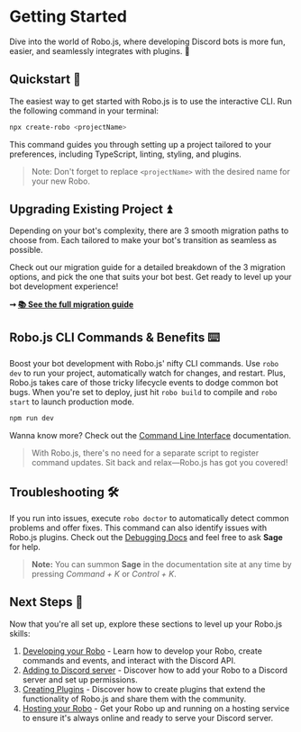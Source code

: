 # Getting Started

Dive into the world of Robo.js, where developing Discord bots is more fun, easier, and seamlessly integrates with plugins. 🎉

## Quickstart 🚀

The easiest way to get started with Robo.js is to use the interactive CLI. Run the following command in your terminal:

```bash
npx create-robo <projectName>
```

This command guides you through setting up a project tailored to your preferences, including TypeScript, linting, styling, and plugins.

> Note: Don't forget to replace `<projectName>` with the desired name for your new Robo.

## Upgrading Existing Project ⏫

Depending on your bot's complexity, there are 3 smooth migration paths to choose from. Each tailored to make your bot's transition as seamless as possible.

Check out our migration guide for a detailed breakdown of the 3 migration options, and pick the one that suits your bot best. Get ready to level up your bot development experience!

**➞ [📚 See the full migration guide](/docs/developing/overview.md)**

## Robo.js CLI Commands & Benefits ⌨️

Boost your bot development with Robo.js' nifty CLI commands. Use `robo dev` to run your project, automatically watch for changes, and restart. Plus, Robo.js takes care of those tricky lifecycle events to dodge common bot bugs. When you're set to deploy, just hit `robo build` to compile and `robo start` to launch production mode.

```bash
npm run dev
```

Wanna know more? Check out the [Command Line Interface](./cli.md) documentation.

> With Robo.js, there's no need for a separate script to register command updates. Sit back and relax—Robo.js has got you covered!

## Troubleshooting 🛠️

If you run into issues, execute `robo doctor` to automatically detect common problems and offer fixes. This command can also identify issues with Robo.js plugins. Check out the [Debugging Docs](./debugging.md) and feel free to ask **Sage** for help.

> **Note:** You can summon **Sage** in the documentation site at any time by pressing *Command + K* or *Control + K*.

## Next Steps 🧭

Now that you're all set up, explore these sections to level up your Robo.js skills:

1. [Developing your Robo](./developing.md) - Learn how to develop your Robo, create commands and events, and interact with the Discord API.
2. [Adding to Discord server](./adding-to-server.md) - Discover how to add your Robo to a Discord server and set up permissions.
3. [Creating Plugins](./plugins.md) - Discover how to create plugins that extend the functionality of Robo.js and share them with the community.
4. [Hosting your Robo](./hosting.md) - Get your Robo up and running on a hosting service to ensure it's always online and ready to serve your Discord server.
